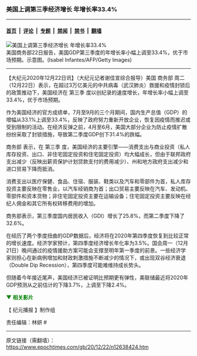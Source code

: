 ### 美国上调第三季经济增长 年增长率33.4%

---

#### [首页](../../../..?n12638424) &nbsp;|&nbsp; [评论](../../../../../epoch-comment?n12638424) &nbsp;|&nbsp; [专题](../../../../../epoch-special?n12638424) &nbsp;|&nbsp; [禁闻](../../../../../epoch-news?n12638424) &nbsp;|&nbsp; [禁书](../../../../../books?n12638424) &nbsp;|&nbsp; [翻墙](https://github.com/gfw-breaker/nogfw/blob/master/README.md?n12638424)


<div><img alt="美国上调第三季经济增长 年增长率33.4%" class="attachment-djy_600_400 size-djy_600_400 wp-post-image" src="https://i.epochtimes.com/assets/uploads/2019/07/GettyImages-1149466200-600x400.jpg"/>
<div class="caption">
 美国商务部22日报告，美国GDP第三季度的年增长率小幅上调至33.4%，优于市场预期。示意图。(Isabel Infantes/AFP/Getty Images)
</div></div><hr/><div class="post_content" id="artbody" itemprop="articleBody">
 <!-- article content begin -->
 <p>
  【大纪元2020年12月22日讯】（大纪元记者谢佳宣综合报导）美国
  <ok href="https://www.epochtimes.com/gb/tag/%E5%95%86%E5%8A%A1%E9%83%A8.html">
   商务部
  </ok>
  周二（12月22日）表示，在超过3万亿美元的中共病毒（武汉肺炎）救援和疫情封锁后的政策推动下，美国经济在
  <ok href="https://www.epochtimes.com/gb/tag/%E7%AC%AC%E4%B8%89%E5%AD%A3.html">
   第三季
  </ok>
  度以创纪录的速度增长，年增长率小幅上调至33.4%，优于市场预期。
 </p>
 <p>
  作为美国经济的官方成绩单，7月至9月的三个月期间，国内生产总值（GDP）的增幅从33.1%上调至33.4%，反映了政府努力重新开放企业，恢复因疫情而推迟或受到限制的活动。在经济反弹之前，4月至6月，美国大部分企业为防止疫情扩散纷纷采取了封锁措施，导致第二季度GDP创下31.4%的跌幅。
 </p>
 <p>
  <ok href="https://www.epochtimes.com/gb/tag/%E5%95%86%E5%8A%A1%E9%83%A8.html">
   商务部
  </ok>
  表示，在
  <ok href="https://www.epochtimes.com/gb/tag/%E7%AC%AC%E4%B8%89%E5%AD%A3.html">
   第三季
  </ok>
  度，美国经济的主要引擎——消费支出与商业投资（私人库存投资、出口、非住宅固定投资和住宅固定投资）均大幅成长，但由于联邦政府支出减少（反映出薪资保护计划贷款支付的费用减少）、州和地方政府支出减少和进口贸易下降而抵消。
 </p>
 <p>
  消费支出以医疗保健、食品、住宿、服装、鞋类以及汽车和零部件为首，私人库存投资主要反映在零售业，以汽车经销商为首；出口贸易主要反映在汽车、发动机、零部件和资本货物；非住宅固定投资主要在运输设备；住宅固定投资主要反映在经纪人佣金和其它所有权转移费用的增加。
 </p>
 <p>
  商务部表示，第三季度国内居民收入（GDI）增长了25.8%，而第二季度下降了32.6%。
 </p>
 <p>
  在经历了两个季度扭曲的GDP数据后，经济将在2020年第四季度恢复到比较正常的增长速度。经济学家预计，第四季度经济增长年化率为3.5%。国会周一（12月21日）晚间通过的疫情援助方案可能会支撑至明年第一季度的前景。一些经济学家则担心在新病例增加和财政刺激措施不断减少的情况下，或出现双谷经济衰退（Double Dip Recession），第四季度可能难维持成长势头。
 </p>
 <p>
  但随着今年接近尾声，美国经济已被证明比预期更有弹性，美联储最近将2020年GDP预测从之前估计的下降3.7%，上调至下降2.4%。
 </p>
 <p>
  <span style="color: #008000;">
   <strong>
    ▼ 相关影片
   </strong>
  </span>
 </p>
 <p>
  <center>
  </center>
 </p>
 <p>
  【
  <ok href="https://www.epochtimes.com/gb/tag/%e7%b4%80%e5%85%83%e6%92%ad%e5%a0%b1.html">
   纪元播报
  </ok>
  】制作组
 </p>
 <p>
  责任编辑：林妍 #
 </p>
 <div id="gtx-trans" style="position: absolute; left: 649px; top: 47.8px;">
 </div>
 <!-- article content end -->
 <div id="below_article_ad">
 </div>
</div>


---

原文链接（需翻墙）：https://www.epochtimes.com/gb/20/12/22/n12638424.htm